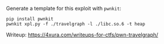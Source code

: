 Generate a template for this exploit with `pwnkit`:
```
pip install pwnkit
pwnkit xpl.py -f ./travelgraph -l ./libc.so.6 -t heap
```

Writeup: https://4xura.com/writeups-for-ctfs/pwn-travelgraph/
